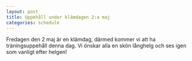 ```yaml
---
layout: post
title: Uppehåll under klämdagen 2:a maj
categories: schedule
---
```


Fredagen den 2 maj är en klämdag, därmed kommer vi att ha träningsuppehåll denna dag. 
Vi önskar alla en skön långhelg och ses igen som vanligt efter helgen!
